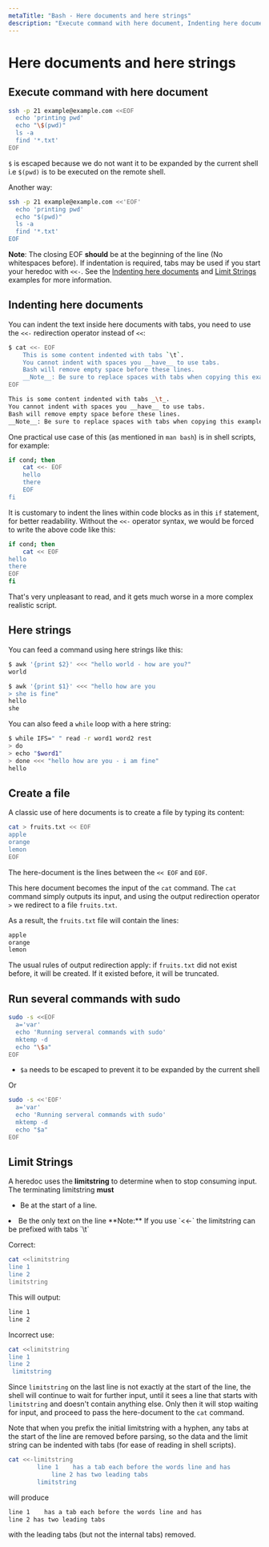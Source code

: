 ```yaml
---
metaTitle: "Bash - Here documents and here strings"
description: "Execute command with here document, Indenting here documents, Here strings, Create a file, Run several commands with sudo, Limit Strings"
---
```


# Here documents and here strings




## Execute command with here document


```bash
ssh -p 21 example@example.com <<EOF
  echo 'printing pwd'
  echo "\$(pwd)"
  ls -a
  find '*.txt'
EOF

```

`$` is escaped because we do not want it to be expanded by the current shell i.e `$(pwd)` is to be executed on the remote shell.

Another way:

```bash
ssh -p 21 example@example.com <<'EOF'
  echo 'printing pwd'
  echo "$(pwd)"
  ls -a
  find '*.txt'
EOF    

```

**Note**: The closing EOF **should** be at the beginning of the line (No whitespaces before). If indentation is required, tabs may be used if you start your heredoc with `<<-`. See the [Indenting here documents](http://stackoverflow.com/documentation/bash/655/here-documents-and-here-strings/2135/indenting-here-documents) and [Limit Strings](http://stackoverflow.com/documentation/bash/655/here-documents-and-here-strings/12587/limit-strings) examples for more information.



## Indenting here documents


You can indent the text inside here documents with tabs, you need to use the `<<-` redirection operator instead of `<<`:

```bash
$ cat <<- EOF
    This is some content indented with tabs `\t`.
    You cannot indent with spaces you __have__ to use tabs.
    Bash will remove empty space before these lines.
    __Note__: Be sure to replace spaces with tabs when copying this example.
EOF

This is some content indented with tabs _\t_.
You cannot indent with spaces you __have__ to use tabs.
Bash will remove empty space before these lines.
__Note__: Be sure to replace spaces with tabs when copying this example.

```

One practical use case of this (as mentioned in `man bash`)
is in shell scripts, for example:

```bash
if cond; then
    cat <<- EOF
    hello
    there
    EOF
fi

```

It is customary to indent the lines within code blocks as in this `if` statement, for better readability.
Without the `<<-` operator syntax, we would be forced to write the above code like this:

```bash
if cond; then
    cat << EOF
hello
there
EOF
fi

```

That's very unpleasant to read, and it gets much worse in a more complex realistic script.



## Here strings


You can feed a command using here strings like this:

```bash
$ awk '{print $2}' <<< "hello world - how are you?"
world

$ awk '{print $1}' <<< "hello how are you
> she is fine"
hello
she

```

You can also feed a `while` loop with a here string:

```bash
$ while IFS=" " read -r word1 word2 rest
> do
> echo "$word1"
> done <<< "hello how are you - i am fine"
hello

```



## Create a file


A classic use of here documents is to create a file by typing its content:

```bash
cat > fruits.txt << EOF
apple
orange
lemon
EOF

```

The here-document is the lines between the `<< EOF` and `EOF`.

This here document becomes the input of the `cat` command.
The `cat` command simply outputs its input,
and using the output redirection operator `>` we redirect to a file `fruits.txt`.

As a result, the `fruits.txt` file will contain the lines:

```bash
apple
orange
lemon

```

The usual rules of output redirection apply:
if `fruits.txt` did not exist before, it will be created.
If it existed before, it will be truncated.



## Run several commands with sudo


```bash
sudo -s <<EOF
  a='var'
  echo 'Running serveral commands with sudo'
  mktemp -d
  echo "\$a"
EOF

```


- `$a` needs to be escaped to prevent it to be expanded by the current shell

Or

```bash
sudo -s <<'EOF'
  a='var'
  echo 'Running serveral commands with sudo'
  mktemp -d
  echo "$a"
EOF

```



## Limit Strings


A heredoc uses the **limitstring** to determine when to stop consuming input. The terminating limitstring **must**

- Be at the start of a line.
<li>Be the only text on the line
**Note:** If you use `<<-`  the limitstring can be prefixed with tabs `\t`</li>

Correct:

```bash
cat <<limitstring
line 1
line 2
limitstring

```

This will output:

> 

```bash
line 1
line 2

```




Incorrect use:

```bash
cat <<limitstring
line 1
line 2
 limitstring

```

Since `limitstring` on the last line is not exactly at the start of the line, the shell will continue to wait for further input, until it sees a line that starts with `limitstring` and doesn't contain anything else. Only then it will stop waiting for input, and proceed to pass the here-document to the `cat` command.

Note that when you prefix the initial limitstring with a hyphen, any tabs at the start of the line are removed before parsing, so the data and the limit string can be indented with tabs (for ease of reading in shell scripts).

```bash
cat <<-limitstring
        line 1    has a tab each before the words line and has
            line 2 has two leading tabs
        limitstring

```

will produce

> 

```bash
line 1    has a tab each before the words line and has
line 2 has two leading tabs

```




with the leading tabs (but not the internal tabs) removed.

